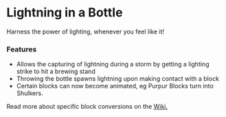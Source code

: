 # Lightning in a Bottle<!--$headerTitle--><!--$pmc:delete-->

Harness the power of lighting, whenever you feel like it!<!--$pmc:headerSize-->

### Features
- Allows the capturing of lightning during a storm by getting a lighting strike to hit a brewing stand
- Throwing the bottle spawns lightning upon making contact with a block
- Certain blocks can now become animated, eg Purpur Blocks turn into Shulkers.

Read more about specific block conversions on the [Wiki.](https://wiki.gm4.co/Lightning_in_a_Bottle)
